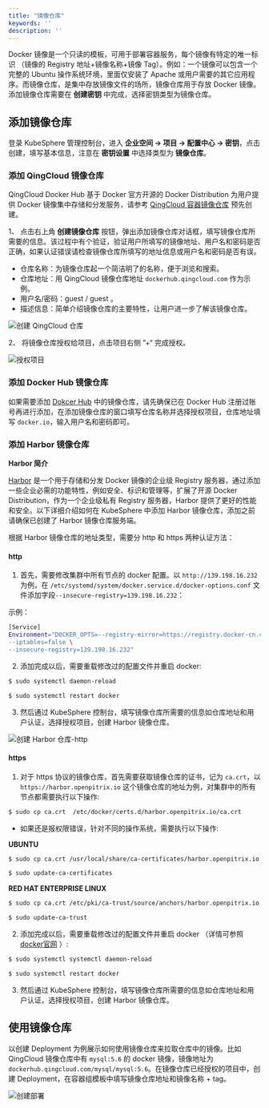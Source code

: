 ```yaml
---
title: "镜像仓库"
keywords: ''
description: ''
---
```


Docker 镜像是一个只读的模板，可用于部署容器服务，每个镜像有特定的唯一标识 （镜像的 Registry 地址+镜像名称+镜像 Tag）。例如：一个镜像可以包含一个完整的 Ubuntu 操作系统环境，里面仅安装了 Apache 或用户需要的其它应用程序。而镜像仓库，是集中存放镜像文件的场所，镜像仓库用于存放 Docker 镜像。添加镜像仓库需要在 **创建密钥** 中完成，选择密钥类型为镜像仓库。

## 添加镜像仓库
登录 KubeSphere 管理控制台，进入 **企业空间 → 项目 → 配置中心 → 密钥**，点击创建，填写基本信息，注意在 **密钥设置** 中选择类型为 **镜像仓库**。


### 添加 QingCloud 镜像仓库

QingCloud Docker Hub 基于 Docker 官方开源的 Docker Distribution 为用户提供 Docker 镜像集中存储和分发服务，请参考 [QingCloud 容器镜像仓库](https://docs.qingcloud.com/product/container/docker_hub.html) 预先创建。

1、 点击右上角 **创建镜像仓库** 按钮，弹出添加镜像仓库对话框，填写镜像仓库所需要的信息。该过程中有个验证，验证用户所填写的镜像地址、用户名和密码是否正确，如果认证错误请检查镜像仓库所填写的地址信息或用户名和密码是否有误。

- 仓库名称：为镜像仓库起一个简洁明了的名称，便于浏览和搜索。
- 仓库地址：用 QingCloud 镜像仓库地址 `dockerhub.qingcloud.com` 作为示例。
- 用户名/密码：guest / guest 。
- 描述信息：简单介绍镜像仓库的主要特性，让用户进一步了解该镜像仓库。

![创建 QingCloud 仓库](/ae-image-registry-basic.png) 

2、 将镜像仓库授权给项目，点击项目右侧 ”+“ 完成授权。

![授权项目](/ae-grant-to-project.png)


### 添加 Docker Hub 镜像仓库
如果需要添加 [Dokcer Hub](https://hub.docker.com/) 中的镜像仓库，请先确保已在 Docker Hub 注册过账号再进行添加，在添加镜像仓库的窗口填写仓库名称并选择授权项目，仓库地址填写 `docker.io`，输入用户名和密码即可。


### 添加 Harbor 镜像仓库

**Harbor 简介**

[Harbor](http://vmware.github.io/harbor/) 是一个用于存储和分发 Docker 镜像的企业级 Registry 服务器，通过添加一些企业必需的功能特性，例如安全、标识和管理等，扩展了开源 Docker Distribution，作为一个企业级私有 Registry 服务器，Harbor 提供了更好的性能和安全。以下详细介绍如何在 KubeSphere 中添加 Harbor 镜像仓库，添加之前请确保已创建了 Harbor 镜像仓库服务端。

根据 Harbor 镜像仓库的地址类型，需要分 http 和 https 两种认证方法：

#### http
1. 首先，需要修改集群中所有节点的 docker 配置。以 `http://139.198.16.232` 为例，在 `/etc/systemd/system/docker.service.d/docker-options.conf` 文件添加字段`--insecure-registry=139.198.16.232`：

 示例：

```bash
[Service]
Environment="DOCKER_OPTS=--registry-mirror=https://registry.docker-cn.com --insecure-registry=10.233.0.0/18 --graph=/var/lib/docker --log-opt max-size=50m --log-opt max-file=5 \
--iptables=false \
--insecure-registry=139.198.16.232"
```

2. 添加完成以后，需要重载修改过的配置文件并重启 docker:

```bash
$ sudo systemctl daemon-reload
```

```bash
$ sudo systemctl restart docker
```

3. 然后通过 KubeSphere 控制台，填写镜像仓库所需要的信息如仓库地址和用户认证，选择授权项目，创建 Harbor 镜像仓库。

![创建 Harbor 仓库-http](/ae-harbor-http.png)

#### https
1. 对于 https 协议的镜像仓库，首先需要获取镜像仓库的证书，记为 `ca.crt`，以 `https://harbor.openpitrix.io` 这个镜像仓库的地址为例，对集群中的所有节点都需要执行以下操作:

```bash 
$ sudo cp ca.crt  /etc/docker/certs.d/harbor.openpitrix.io/ca.crt
```

- 如果还是报权限错误，针对不同的操作系统，需要执行以下操作:

**UBUNTU**

```bash
$ sudo cp ca.crt /usr/local/share/ca-certificates/harbor.openpitrix.io.ca.crt
```
```bash
$ sudo update-ca-certificates
```
**RED HAT ENTERPRISE LINUX**

```bash
$ sudo cp ca.crt /etc/pki/ca-trust/source/anchors/harbor.openpitrix.io.ca.crt
```
```bash
$ sudo update-ca-trust
```

2. 添加完成以后，需要重载修改过的配置文件并重启 docker （详情可参照 [docker官网](https://docs.docker.com/registry/insecure/#troubleshoot-insecure-registry) ）:

```bash
$ sudo systemctl systemctl daemon-reload
```

```bash
$ sudo systemctl restart docker
```


3. 然后通过 KubeSphere 控制台，填写镜像仓库所需要的信息如仓库地址和用户认证，选择授权项目，创建 Harbor 镜像仓库。


## 使用镜像仓库

以创建 Deployment 为例展示如何使用镜像仓库来拉取仓库中的镜像。比如 QingCloud 镜像仓库中有 `mysql:5.6` 的 docker 镜像，镜像地址为 `dockerhub.qingcloud.com/mysql/mysql:5.6`。在镜像仓库已经授权的项目中，创建 Deployment，在容器组模板中填写镜像仓库地址和镜像名称 + tag。
   
![创建部署](/ae-docker-hub-setting.png)

